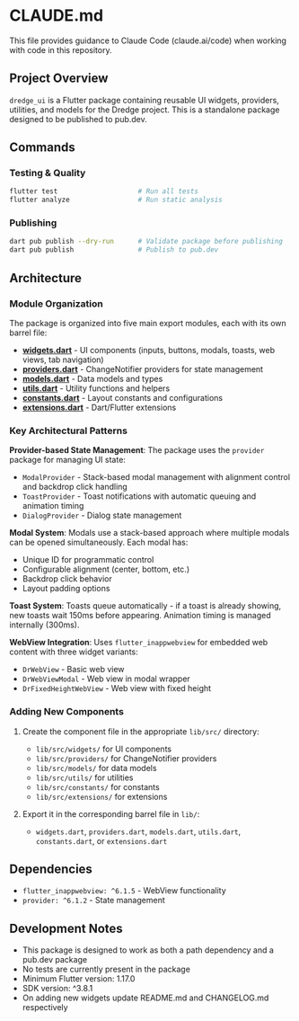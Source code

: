 # CLAUDE.md

This file provides guidance to Claude Code (claude.ai/code) when working with code in this repository.

## Project Overview

`dredge_ui` is a Flutter package containing reusable UI widgets, providers, utilities, and models for the Dredge project. This is a standalone package designed to be published to pub.dev.

## Commands

### Testing & Quality
```bash
flutter test                    # Run all tests
flutter analyze                 # Run static analysis
```

### Publishing
```bash
dart pub publish --dry-run      # Validate package before publishing
dart pub publish                # Publish to pub.dev
```

## Architecture

### Module Organization

The package is organized into five main export modules, each with its own barrel file:

- **[widgets.dart](lib/widgets.dart)** - UI components (inputs, buttons, modals, toasts, web views, tab navigation)
- **[providers.dart](lib/providers.dart)** - ChangeNotifier providers for state management
- **[models.dart](lib/models.dart)** - Data models and types
- **[utils.dart](lib/utils.dart)** - Utility functions and helpers
- **[constants.dart](lib/constants.dart)** - Layout constants and configurations
- **[extensions.dart](lib/extensions.dart)** - Dart/Flutter extensions

### Key Architectural Patterns

**Provider-based State Management**: The package uses the `provider` package for managing UI state:
- `ModalProvider` - Stack-based modal management with alignment control and backdrop click handling
- `ToastProvider` - Toast notifications with automatic queuing and animation timing
- `DialogProvider` - Dialog state management

**Modal System**: Modals use a stack-based approach where multiple modals can be opened simultaneously. Each modal has:
- Unique ID for programmatic control
- Configurable alignment (center, bottom, etc.)
- Backdrop click behavior
- Layout padding options

**Toast System**: Toasts queue automatically - if a toast is already showing, new toasts wait 150ms before appearing. Animation timing is managed internally (300ms).

**WebView Integration**: Uses `flutter_inappwebview` for embedded web content with three widget variants:
- `DrWebView` - Basic web view
- `DrWebViewModal` - Web view in modal wrapper
- `DrFixedHeightWebView` - Web view with fixed height

### Adding New Components

1. Create the component file in the appropriate `lib/src/` directory:
   - `lib/src/widgets/` for UI components
   - `lib/src/providers/` for ChangeNotifier providers
   - `lib/src/models/` for data models
   - `lib/src/utils/` for utilities
   - `lib/src/constants/` for constants
   - `lib/src/extensions/` for extensions

2. Export it in the corresponding barrel file in `lib/`:
   - `widgets.dart`, `providers.dart`, `models.dart`, `utils.dart`, `constants.dart`, or `extensions.dart`

## Dependencies

- `flutter_inappwebview: ^6.1.5` - WebView functionality
- `provider: ^6.1.2` - State management

## Development Notes

- This package is designed to work as both a path dependency and a pub.dev package
- No tests are currently present in the package
- Minimum Flutter version: 1.17.0
- SDK version: ^3.8.1
- On adding new widgets update README.md and CHANGELOG.md respectively
